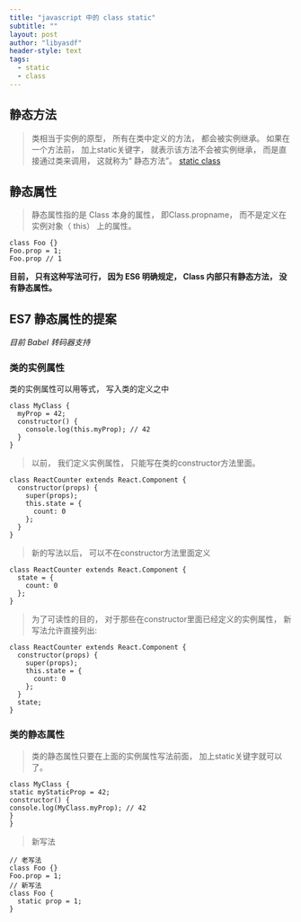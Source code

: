 ```yaml
---
title: "javascript 中的 class static"
subtitle: ""
layout: post
author: "libyasdf"
header-style: text
tags:
  - static
  - class
---
```

## 静态方法
>类相当于实例的原型， 所有在类中定义的方法， 都会被实例继承。 如果在一个方法前， 加上static关键字， 就表示该方法不会被实例继承， 而是直接通过类来调用， 这就称为“ 静态方法”。
[static class](https://www.jb51.net/article/127066.htm)  

## 静态属性

>静态属性指的是 Class 本身的属性， 即Class.propname， 而不是定义在实例对象（ this） 上的属性。

```
class Foo {}
Foo.prop = 1;
Foo.prop // 1
```
**目前， 只有这种写法可行， 因为 ES6 明确规定， Class 内部只有静态方法， 没有静态属性。**

## ES7 静态属性的提案
*目前 Babel 转码器支持*
### 类的实例属性
类的实例属性可以用等式， 写入类的定义之中
```
class MyClass {
  myProp = 42;
  constructor() {
    console.log(this.myProp); // 42
  }
}
```
>以前， 我们定义实例属性， 只能写在类的constructor方法里面。
```
class ReactCounter extends React.Component {
  constructor(props) {
    super(props);
    this.state = {
      count: 0
    };
  }
}
```
>新的写法以后， 可以不在constructor方法里面定义
```
class ReactCounter extends React.Component {
  state = {
    count: 0
  };
}
```
>为了可读性的目的， 对于那些在constructor里面已经定义的实例属性， 新写法允许直接列出:
```
class ReactCounter extends React.Component {
  constructor(props) {
    super(props);
    this.state = {
      count: 0
    };
  }
  state;
}
```
### 类的静态属性

>类的静态属性只要在上面的实例属性写法前面， 加上static关键字就可以了。
```
class MyClass {
static myStaticProp = 42;
constructor() {
console.log(MyClass.myProp); // 42
}
}
```
>新写法
```
// 老写法
class Foo {}
Foo.prop = 1;
// 新写法
class Foo {
  static prop = 1;
}
```